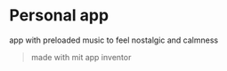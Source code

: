 # Personal app

app with preloaded music to feel nostalgic and calmness
> made with mit app inventor
